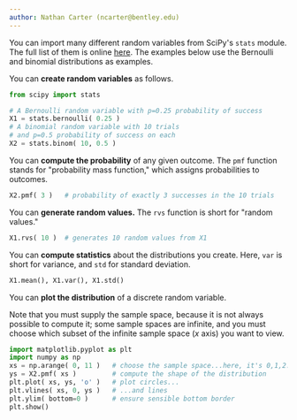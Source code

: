 ```yaml
---
author: Nathan Carter (ncarter@bentley.edu)
---
```


You can import many different random variables from SciPy's `stats` module.
The full list of them is online [here](https://docs.scipy.org/doc/scipy/reference/stats.html#discrete-distributions).
The examples below use the Bernoulli and binomial distributions as examples.

You can **create random variables** as follows.

```python
from scipy import stats

# A Bernoulli random variable with p=0.25 probability of success
X1 = stats.bernoulli( 0.25 )
# A binomial random variable with 10 trials
# and p=0.5 probability of success on each
X2 = stats.binom( 10, 0.5 )
```

You can **compute the probability** of any given outcome.  The `pmf` function
stands for "probability mass function," which assigns probabilities to
outcomes.

```python
X2.pmf( 3 )   # probability of exactly 3 successes in the 10 trials
```

You can **generate random values.**  The `rvs` function is short for "random
values."

```python
X1.rvs( 10 )  # generates 10 random values from X1
```

You can **compute statistics** about the distributions you create.  Here,
`var` is short for variance, and `std` for standard deviation.

```python
X1.mean(), X1.var(), X1.std()
```

You can **plot the distribution** of a discrete random variable.

Note that you must supply the sample space, because it is not always
possible to compute it; some sample spaces are infinite, and you must
choose which subset of the infinite sample space ($x$ axis) you want to view.

```python
import matplotlib.pyplot as plt
import numpy as np
xs = np.arange( 0, 11 )   # choose the sample space...here, it's 0,1,2...,10
ys = X2.pmf( xs )         # compute the shape of the distribution
plt.plot( xs, ys, 'o' )   # plot circles...
plt.vlines( xs, 0, ys )   # ...and lines
plt.ylim( bottom=0 )      # ensure sensible bottom border
plt.show()
```
